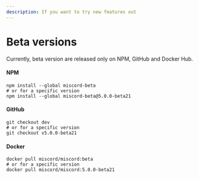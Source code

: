 ```yaml
---
description: If you want to try new features out
---
```


# Beta versions

Currently, beta version are released only on NPM, GitHub and Docker Hub.

#### NPM

```text
npm install --global miscord-beta
# or for a specific version
npm install --global miscord-beta@5.0.0-beta21
```

#### GitHub

```text
git checkout dev
# or for a specific version
git checkout v5.0.0-beta21
```

#### Docker

```text
docker pull miscord/miscord:beta
# or for a specific version
docker pull miscord/miscord:5.0.0-beta21
```



